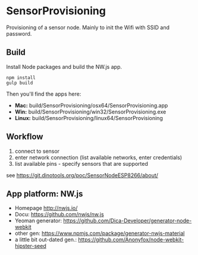 # SensorProvisioning

Provisioning of a sensor node. Mainly to init the Wifi with SSID and password.

## Build

Install Node packages and build the NW.js app.

    npm install
    gulp build

Then you'll find the apps here:

- **Mac:** build/SensorProvisioning/osx64/SensorProvisioning.app
- **Win:** build/SensorProvisioning/win32/SensorProvisioning.exe
- **Linux:** build/SensorProvisioning/linux64/SensorProvisioning


## Workflow
1. connect to sensor
2. enter network connection (list available networks, enter credentials)
3. list available pins - specify sensors that are supported

see https://git.dinotools.org/poc/SensorNodeESP8266/about/

## App platform: NW.js
- Homepage http://nwjs.io/
- Docu: https://github.com/nwjs/nw.js
- Yeoman generator: https://github.com/Dica-Developer/generator-node-webkit
- other gen: https://www.npmjs.com/package/generator-nwjs-material
- a little bit out-dated gen.: https://github.com/Anonyfox/node-webkit-hipster-seed
